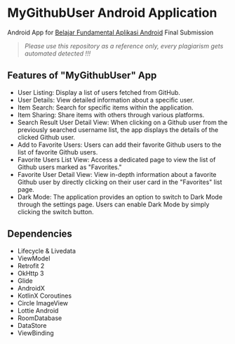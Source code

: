 # MyGithubUser Android Application

Android App for [Belajar Fundamental Aplikasi Android](https://www.dicoding.com/academies/14) Final Submission

> _Please use this repository as a reference only, every plagiarism gets automated detected !!!_

## Features of "MyGithubUser" App

- User Listing: Display a list of users fetched from GitHub.
- User Details: View detailed information about a specific user.
- Item Search: Search for specific items within the application.
- Item Sharing: Share items with others through various platforms.
- Search Result User Detail View: When clicking on a Github user from the previously searched username list, the app displays the details of the clicked Github user.
- Add to Favorite Users: Users can add their favorite Github users to the list of favorite Github users.
- Favorite Users List View: Access a dedicated page to view the list of Github users marked as "Favorites."
- Favorite User Detail View: View in-depth information about a favorite Github user by directly clicking on their user card in the "Favorites" list page.
- Dark Mode: The application provides an option to switch to Dark Mode through the settings page. Users can enable Dark Mode by simply clicking the switch button.

## Dependencies

- Lifecycle & Livedata
- ViewModel
- Retrofit 2
- OkHttp 3
- Glide
- AndroidX
- KotlinX Coroutines
- Circle ImageView
- Lottie Android
- RoomDatabase
- DataStore
- ViewBinding


